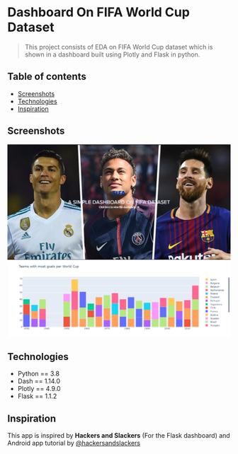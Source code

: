 # Dashboard On FIFA World Cup Dataset 
> This project consists of EDA on FIFA World Cup dataset which is shown in a dashboard built using Plotly and Flask in python.


## Table of contents
* [Screenshots](#screenshots)
* [Technologies](#technologies)
* [Inspiration](#inspiration)


## Screenshots
![Example screenshot](./img/screenshot-1.png)
![Example screenshot](./img/screenshot-2.png)

## Technologies
* Python == 3.8
* Dash == 1.14.0
* Plotly == 4.9.0
* Flask == 1.1.2


## Inspiration
This app is inspired by  **Hackers and Slackers** (For the Flask dashboard)
and Android app tutorial by [@hackersandslackers](https://hackersandslackers.com/plotly-dash-with-flask/)
